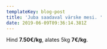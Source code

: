 ```yaml
---
templateKey: blog-post
title: 'Juba saadaval värske mesi. '
date: 2019-06-09T09:36:14.381Z
---
```

Hind **7.50€/kg**, alates 5kg **7€/kg**.
